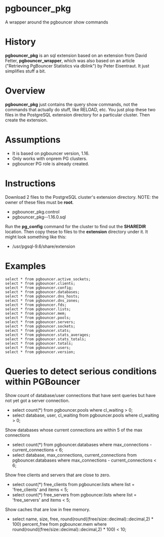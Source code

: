 # pgbouncer_pkg
A wrapper around the pgbouncer show commands

# History
**pgbouncer_pkg** is an sql extension based on an extension from David Fetter, **pgbouncer_wrapper**, which was also based on an article ("Retrieving PgBouncer Statistics via dblink") by Peter Eisentraut.  It just simplifies stuff a bit.

# Overview
**pgbouncer_pkg** just contains the query show commands, not the commands that actually do stuff, like RELOAD, etc.  You just plop these two files in the PostgreSQL extension directory for a particular cluster.  Then create the extension.

# Assumptions
* It is based on pgbouncer version, 1.16.
* Only works with onprem PG clusters.
* pgbouncer PG role is already created.

# Instructions
Download 2 files to the PostgreSQL cluster's extension directory. NOTE: the owner of these files must be **root**.
* pgbouncer_pkg.control
* pgbouncer_pkg--1.16.0.sql

Run the **pg_config** command for the cluster to  find out the **SHAREDIR** location.  Then copy these to files to the **extension** directory under it.  It might look something like this:

* /usr/pgsql-9.6/share/extension

# Examples
```
select * from pgbouncer.active_sockets;
select * from pgbouncer.clients;
select * from pgbouncer.config;
select * from pgbouncer.databases;
select * from pgbouncer.dns_hosts;
select * from pgbouncer.dns_zones;
select * from pgbouncer.fds;
select * from pgbouncer.lists;
select * from pgbouncer.mem;
select * from pgbouncer.pools;
select * from pgbouncer.servers;
select * from pgbouncer.sockets;
select * from pgbouncer.stats;
select * from pgbouncer.stats_averages;
select * from pgbouncer.stats_totals;
select * from pgbouncer.totals;
select * from pgbouncer.users;
select * from pgbouncer.version;
```
# Queries to detect serious conditions within PGBouncer

Show count of database/user connections that have sent queries but have not yet got a server connection.
* select count(*) from pgbouncer.pools where cl_waiting > 0;
* select database, user, cl_waiting from pgbouncer.pools where cl_waiting > 0;

Show databases whose current connections are within 5 of the max connections
* select count(*) from pgbouncer.databases where max_connections - current_connections < 6;
* select database, max_connections, current_connections from pgbouncer.databases where max_connections - current_connections < 6;

Show free clients and servers that are close to zero.
* select count(*) free_clients from pgbouncer.lists where list = 'free_clients' and items < 5;
* select count(*) free_servers from pgbouncer.lists where list = 'free_servers' and items < 5;

Show caches that are low in free memory.
* select name, size, free, round(round((free/size::decimal)::decimal,2) * 100) percent_free from pgbouncer.mem where  round(round((free/size::decimal)::decimal,2) * 100) < 10;
